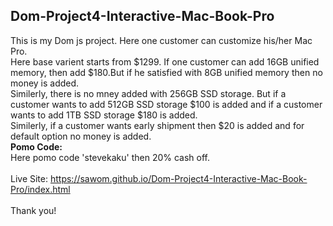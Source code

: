 ## Dom-Project4-Interactive-Mac-Book-Pro
This is my Dom js project. Here one customer can customize his/her Mac Pro. <br>
Here base varient starts from $1299. If one customer can add 16GB unified memory, then add $180.But if he satisfied with 8GB unified memory then no money is added. <br>
Similerly, there is no mney added with 256GB SSD storage. But if a customer wants to add 512GB SSD storage $100 is added and if a customer wants to add 1TB SSD storage $180 is added. <br>
Similerly, if a customer wants early shipment then $20 is added and for default option no money is added. <br>
<b> Pomo Code: </b> <br>
Here pomo code 'stevekaku' then 20% cash off. <br> <br>
Live Site: https://sawom.github.io/Dom-Project4-Interactive-Mac-Book-Pro/index.html
 <br> <br>
Thank you!
